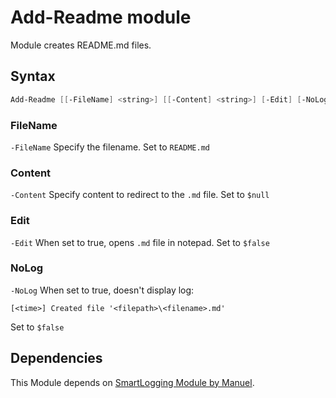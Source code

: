 # Add-Readme module
Module creates README.md files.

## Syntax
```PowerShell
Add-Readme [[-FileName] <string>] [[-Content] <string>] [-Edit] [-NoLog]  [<CommonParameters>]
```

### FileName
``` -FileName ``` Specify the filename.
Set to ``` README.md ```

### Content
``` -Content ``` Specify content to redirect to the ``` .md ``` file.
Set to ``` $null ```

### Edit
``` -Edit ``` When set to true, opens ``` .md ``` file in notepad.
Set to ``` $false ```

### NoLog
``` -NoLog ``` When set to true, doesn't display log:
```
[<time>] Created file '<filepath>\<filename>.md'
```
Set to ``` $false ```

## Dependencies
This Module depends on [SmartLogging Module by Manuel][smartlog].

[smartlog]: https://www.powershellgallery.com/packages/SmartLogging/1.1.4
